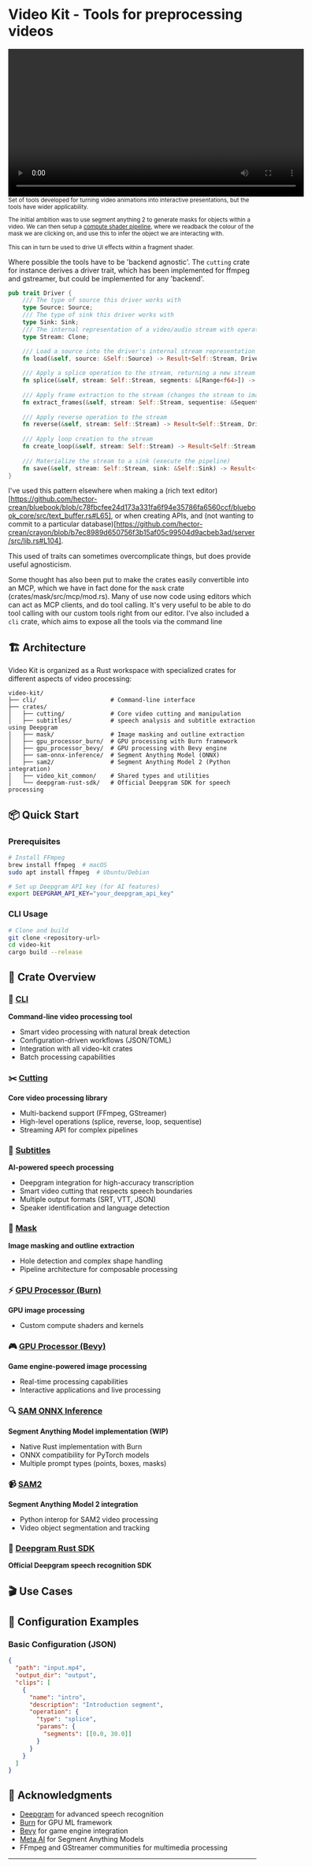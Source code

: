 # Video Kit - Tools for preprocessing videos

<video width="600" controls>
  <source src="assets/clickable_video.mp4" type="video/mp4">
  Your browser does not support the video tag.
</video>

<small>
Set of tools developed for turning video animations into interactive presentations, but the tools have wider applicability.

The initial ambition was to use segment anything 2 to generate masks for objects within a video. We can then setup a 
<a href="https://github.com/hector-crean/ran/blob/ab68788e8c4b30dd1ecbcc4dd8289601d0fc3f4a/src/components/webgpu-canvas.tsx#L211">compute shader pipeline</a>, 
where we readback the colour of the mask we are clicking on, and use this to infer the object we are interacting with. 

This can in turn be used to drive UI effects within a fragment shader. 
</small>

Where possible the tools have to be 'backend agnostic'. The `cutting` crate for instance derives a driver trait, which has been implemented for ffmpeg and gstreamer,
but could be implemented for any 'backend'. 

```rs
pub trait Driver {
    /// The type of source this driver works with
    type Source: Source;
    /// The type of sink this driver works with  
    type Sink: Sink;
    /// The internal representation of a video/audio stream with operations applied
    type Stream: Clone;

    /// Load a source into the driver's internal stream representation
    fn load(&self, source: &Self::Source) -> Result<Self::Stream, DriverError>;
    
    /// Apply a splice operation to the stream, returning a new stream
    fn splice(&self, stream: Self::Stream, segments: &[Range<f64>]) -> Result<Self::Stream, DriverError>;
    
    /// Apply frame extraction to the stream (changes the stream to image sequence)
    fn extract_frames(&self, stream: Self::Stream, sequentise: &Sequentise) -> Result<Self::Stream, DriverError>;
    
    /// Apply reverse operation to the stream
    fn reverse(&self, stream: Self::Stream) -> Result<Self::Stream, DriverError>;
    
    /// Apply loop creation to the stream
    fn create_loop(&self, stream: Self::Stream) -> Result<Self::Stream, DriverError>;
    
    /// Materialize the stream to a sink (execute the pipeline)
    fn save(&self, stream: Self::Stream, sink: &Self::Sink) -> Result<(), DriverError>;
}

```
I've used this pattern elsewhere when making a (rich text editor)[https://github.com/hector-crean/bluebook/blob/c78fbcfee24d173a331fa6f94e35786fa6560ccf/bluebook_core/src/text_buffer.rs#L65], or
when creating APIs, and (not wanting to commit to a particular database)[https://github.com/hector-crean/crayon/blob/b7ec8989d650756f3b15af05c99504d9acbeb3ad/server/src/lib.rs#L104]. 

This used of traits can sometimes overcomplicate things, but does provide useful agnosticism.

Some thought has also been put to make the crates easily convertible into an MCP, which we have in fact done for the `mask` crate (crates/mask/src/mcp/mod.rs). Many of use now code using editors which can act as MCP
clients, and do tool calling. It's very useful to be able to do tool calling with our custom tools right from our editor. I've also included a `cli` crate, which aims to expose all the tools via the command line





## 🏗️ Architecture

Video Kit is organized as a Rust workspace with specialized crates for different aspects of video processing:

```
video-kit/
├── cli/                     # Command-line interface
├── crates/
│   ├── cutting/             # Core video cutting and manipulation
│   ├── subtitles/           # speech analysis and subtitle extraction using Deepgram
│   ├── mask/                # Image masking and outline extraction
│   ├── gpu_processor_burn/  # GPU processing with Burn framework
│   ├── gpu_processor_bevy/  # GPU processing with Bevy engine
│   ├── sam-onnx-inference/  # Segment Anything Model (ONNX)
│   ├── sam2/                # Segment Anything Model 2 (Python integration)
│   ├── video_kit_common/    # Shared types and utilities
│   └── deepgram-rust-sdk/   # Official Deepgram SDK for speech processing
```

## 📦 Quick Start

### Prerequisites

```bash
# Install FFmpeg
brew install ffmpeg  # macOS
sudo apt install ffmpeg  # Ubuntu/Debian

# Set up Deepgram API key (for AI features)
export DEEPGRAM_API_KEY="your_deepgram_api_key"
```

### CLI Usage

```bash
# Clone and build
git clone <repository-url>
cd video-kit
cargo build --release
```



## 🎯 Crate Overview

### 🔧 [CLI](cli/README.md)
**Command-line video processing tool**
- Smart video processing with natural break detection
- Configuration-driven workflows (JSON/TOML)
- Integration with all video-kit crates
- Batch processing capabilities

### ✂️ [Cutting](crates/cutting/readme.md)
**Core video processing library**
- Multi-backend support (FFmpeg, GStreamer)
- High-level operations (splice, reverse, loop, sequentise)
- Streaming API for complex pipelines

### 🧠 [Subtitles](crates/subtitles/README.md)
**AI-powered speech processing**
- Deepgram integration for high-accuracy transcription
- Smart video cutting that respects speech boundaries
- Multiple output formats (SRT, VTT, JSON)
- Speaker identification and language detection

### 🎨 [Mask](crates/mask/README.md)
**Image masking and outline extraction**
- Hole detection and complex shape handling
- Pipeline architecture for composable processing

### ⚡ [GPU Processor (Burn)](crates/gpu_processor_burn/README.md)
**GPU image processing**
- Custom compute shaders and kernels

### 🎮 [GPU Processor (Bevy)](crates/gpu_processor_bevy/README.md)
**Game engine-powered image processing**
- Real-time processing capabilities
- Interactive applications and live processing

### 🔍 [SAM ONNX Inference](crates/sam-onnx-inference/README.md)
**Segment Anything Model implementation (WIP)**
- Native Rust implementation with Burn
- ONNX compatibility for PyTorch models
- Multiple prompt types (points, boxes, masks)

### 📹 [SAM2](crates/sam2/README.md)
**Segment Anything Model 2 integration**
- Python interop for SAM2 video processing
- Video object segmentation and tracking

### 🎤 [Deepgram Rust SDK](crates/deepgram-rust-sdk/README.md)
**Official Deepgram speech recognition SDK**


## 🎬 Use Cases

## 🔧 Configuration Examples

### Basic Configuration (JSON)
```json
{
  "path": "input.mp4",
  "output_dir": "output",
  "clips": [
    {
      "name": "intro",
      "description": "Introduction segment",
      "operation": {
        "type": "splice",
        "params": {
          "segments": [[0.0, 30.0]]
        }
      }
    }
  ]
}
```



## 🙏 Acknowledgments

- [Deepgram](https://deepgram.com) for advanced speech recognition
- [Burn](https://github.com/tracel-ai/burn) for GPU ML framework
- [Bevy](https://bevyengine.org) for game engine integration
- [Meta AI](https://ai.meta.com) for Segment Anything Models
- FFmpeg and GStreamer communities for multimedia processing

---

